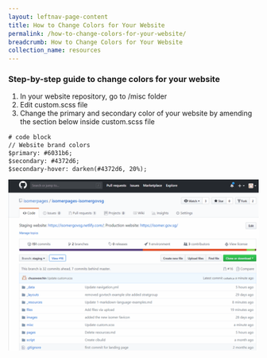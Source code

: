 ```yaml
---
layout: leftnav-page-content
title: How to Change Colors for Your Website
permalink: /how-to-change-colors-for-your-website/
breadcrumb: How to Change Colors for Your Website
collection_name: resources
---
```


### **Step-by-step guide to change colors for your website**
1. In your website repository, go to /misc folder
2. Edit custom.scss file
3. Change the primary and secondary color of your website by amending the section below inside custom.scss file

```
# code block
// Website brand colors
$primary: #6031b6;
$secondary: #4372d6;
$secondary-hover: darken(#4372d6, 20%);
```

![How to Change the Colors for Your Website](/images/resources/website-color-change.gif)


